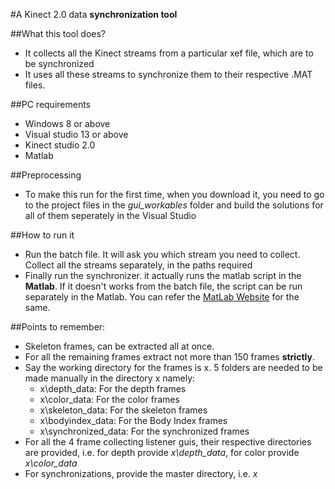 #A Kinect 2.0 data **synchronization tool**

##What this tool does?
* It collects all the Kinect streams from a particular xef file, which are to be synchronized
* It uses all these streams to synchronize them to their respective .MAT files.

##PC requirements
* Windows 8 or above
* Visual studio 13 or above
* Kinect studio 2.0
* Matlab

##Preprocessing
* To make this run for the first time, when you download it, you need to go to the project files in the *gui_workables* folder and build the solutions for all of them seperately in the Visual Studio

##How to run it
* Run the batch file. It will ask you which stream you need to collect. Collect all the streams separately, in the paths required
* Finally run the synchronizer. it actually runs the matlab script in the **Matlab**. If it doesn't works from the batch file, the script can be run separately in the Matlab. You can refer the [MatLab Website](http://in.mathworks.com/help/matlab/) for the same.

##Points to remember:
* Skeleton frames, can be extracted all at once.
* For all the remaining frames extract not more than 150 frames **strictly**.
* Say the working directory for the frames is x. 5 folders are needed to be made manually in the directory x namely:
	* x\depth_data: For the depth frames
	* x\color_data: For the color frames
	* x\skeleton_data: For the skeleton frames
	* x\bodyindex_data: For the Body Index frames
	* x\synchronized_data: For the synchronized frames
* For all the 4 frame collecting listener guis, their respective directories are provided, i.e. for depth provide *x\depth_data*, for color provide *x\color_data*
* For synchronizations, provide the master directory, i.e. *x*

